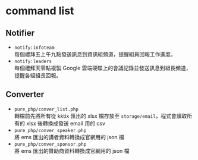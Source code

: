 # command list

## Notifier

+ `notify:infoteam` \
    每個禮拜五上午九點發送訊息到資訊組頻道，提醒組員回報工作進度。
+ `notify:leaders` \
    每個禮拜天零點複製 Google 雲端硬碟上的會議記錄並發送訊息到組長頻道，提醒各組組長回報。


## Converter

+ `pure_php/conver_list.php` \
    轉檔前先將所有從 kktix 匯出的 xlsx 檔存放至 `storage/email`，程式會讀取所有的 xlsx 後轉換成發送 email 用的 csv
+ `pure_php/conver_speaker.php` \
    將 ems 匯出的講者資料轉換成官網用的 json 檔
+ `pure_php/conver_sponsor.php` \
    將 ems 匯出的贊助商資料轉換成官網用的 json 檔

